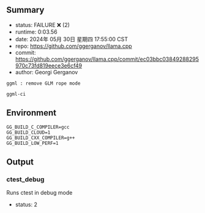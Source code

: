 ## Summary

- status:  FAILURE ❌ (2)
- runtime: 0:03.56
- date:    2024年 05月 30日 星期四 17:55:00 CST
- repo:    https://github.com/ggerganov/llama.cpp
- commit:  https://github.com/ggerganov/llama.cpp/commit/ec03bbc03849288295970c73fd819eece3e6cf49
- author:  Georgi Gerganov
```
ggml : remove GLM rope mode

ggml-ci
```

## Environment

```
GG_BUILD_C_COMPILER=gcc
GG_BUILD_CLOUD=1
GG_BUILD_CXX_COMPILER=g++
GG_BUILD_LOW_PERF=1
```

## Output

### ctest_debug

Runs ctest in debug mode
- status: 2
```

```


